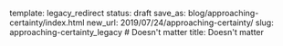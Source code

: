 template: legacy_redirect
status: draft
save_as: blog/approaching-certainty/index.html
new_url: 2019/07/24/approaching-certainty/
slug: approaching-certainty_legacy  # Doesn't matter
title: Doesn't matter
